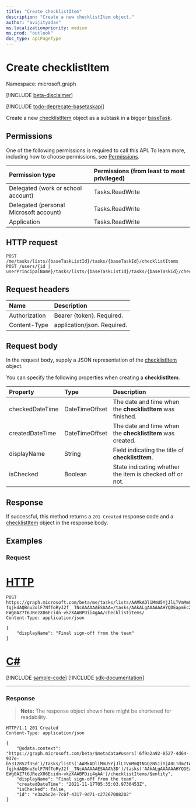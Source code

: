 ```yaml
---
title: "Create checklistItem"
description: "Create a new checklistItem object."
author: "avijityadav"
ms.localizationpriority: medium
ms.prod: "outlook"
doc_type: apiPageType
---
```


# Create checklistItem
Namespace: microsoft.graph

[!INCLUDE [beta-disclaimer](../../includes/beta-disclaimer.md)]

[!INCLUDE [todo-deprecate-basetaskapi](../includes/todo-deprecate-basetaskapi.md)]

Create a new [checklistItem](../resources/checklistitem.md) object as a subtask in a bigger [baseTask](../resources/basetask.md).

## Permissions
One of the following permissions is required to call this API. To learn more, including how to choose permissions, see [Permissions](/graph/permissions-reference).

|Permission type|Permissions (from least to most privileged)|
|:---|:---|
|Delegated (work or school account)|Tasks.ReadWrite|
|Delegated (personal Microsoft account)|Tasks.ReadWrite|
|Application|Tasks.ReadWrite|

## HTTP request

<!-- {
  "blockType": "ignored"
}
-->
``` http
POST /me/tasks/lists/{baseTaskListId}/tasks/{baseTaskId}/checklistItems
POST /users/{id | userPrincipalName}/tasks/lists/{baseTaskListId}/tasks/{baseTaskId}/checklistItems
```

## Request headers
|Name|Description|
|:---|:---|
|Authorization|Bearer {token}. Required.|
|Content-Type|application/json. Required.|

## Request body
In the request body, supply a JSON representation of the [checklistItem](../resources/checklistitem.md) object.

You can specify the following properties when creating a **checklistItem**.

|Property|Type|Description|
|:---|:---|:---|
|checkedDateTime|DateTimeOffset|The date and time when the **checklistItem** was finished.|
|createdDateTime|DateTimeOffset|The date and time when the **checklistItem** was created.|
|displayName|String|Field indicating the title of **checklistItem**.|
|isChecked|Boolean|State indicating whether the item is checked off or not.|


## Response

If successful, this method returns a `201 Created` response code and a [checklistItem](../resources/checklistitem.md) object in the response body.

## Examples

### Request

# [HTTP](#tab/http)
<!-- {
  "blockType": "request",
  "name": "create_checklistitem_from_"
}
-->
``` http
POST https://graph.microsoft.com/beta/me/tasks/lists/AAMkADliMmU5YjJlLTVmMmQtNGQzNS1iYjA0LTdmZTA2NTI0MTE5YwAuAAAAAADdOMUbUmCfTKa7OC-fqjkdAQBnu3olF7NfToRyJ2f__TNcAAAAAAESAAA=/tasks/AAkALgAAAAAAHYQDEapmEc2byACqAC-EWg0AZ7t6JRezX06Ecidn-vkzXAABPDii4gAA/checklistitems/
Content-Type: application/json

{
    "displayName": "Final sign-off from the team"
}
```

# [C#](#tab/csharp)
[!INCLUDE [sample-code](../includes/snippets/csharp/create-checklistitem-from--csharp-snippets.md)]
[!INCLUDE [sdk-documentation](../includes/snippets/snippets-sdk-documentation-link.md)]

---



### Response
>**Note:** The response object shown here might be shortened for readability.
<!-- {
  "blockType": "response",
  "truncated": true,
  "@odata.type": "microsoft.graph.checklistItem"
}
-->
``` http
HTTP/1.1 201 Created
Content-Type: application/json

{
    "@odata.context": "https://graph.microsoft.com/beta/$metadata#users('6f9a2a92-8527-4d64-937e-b5312852f35d')/tasks/lists('AAMkADliMmU5YjJlLTVmMmQtNGQzNS1iYjA0LTdmZTA2NTI0MTE5YwAuAAAAAADdOMUbUmCfTKa7OC-fqjkdAQBnu3olF7NfToRyJ2f__TNcAAAAAAESAAA%3D')/tasks('AAkALgAAAAAAHYQDEapmEc2byACqAC-EWg0AZ7t6JRezX06Ecidn-vkzXAABPDii4gAA')/checklistItems/$entity",
    "displayName": "Final sign-off from the team",
    "createdDateTime": "2021-11-17T05:35:03.9736453Z",
    "isChecked": false,
    "id": "e3a26c2e-7c6f-4317-9d71-c27267008202"
}
```

